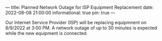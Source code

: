 —
title: Planned Network Outage for ISP Equipment Replacement
date: 2022-08-08 21:00:00
informational: true
pin: true
—

Our Internet Service Provider (ISP) will be replacing equipmnent on 8/9/2022 at 3:00 PM. A network outage of up to 30 minutes is expected while the new equipment is connected.
